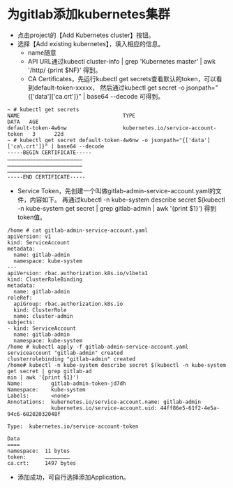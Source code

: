 # 为gitlab添加kubernetes集群
- 点击project的【Add Kubernetes cluster】按钮。
- 选择【Add existing kubernetes】，填入相应的信息。
  -  name随意
  -  API URL通过kubectl cluster-info | grep 'Kubernetes master' | awk '/http/ {print $NF}' 得到。
  -  CA Certificates，先运行kubectl get secrets查看默认的token，可以看到default-token-xxxxx，
  然后通过kubectl get secret <secret name> -o jsonpath="{['data']['ca\.crt']}" | base64 --decode 可得到。
```
~ # kubectl get secrets
NAME                                 TYPE                                  DATA   AGE
default-token-4w6nw                  kubernetes.io/service-account-token   3      22d
~ # kubectl get secret default-token-4w6nw -o jsonpath="{['data']['ca\.crt']}" | base64 --decode
-----BEGIN CERTIFICATE-----
………………………………………………………………
………………………………………………………………
………………………………………………………………
-----END CERTIFICATE-----
```
  -  Service Token，先创建一个叫做gitlab-admin-service-account.yaml的文件，内容如下。
  再通过kubectl -n kube-system describe secret $(kubectl -n kube-system get secret | grep gitlab-admin | awk '{print $1}') 得到token值。
```
/home # cat gitlab-admin-service-account.yaml
apiVersion: v1
kind: ServiceAccount
metadata:
  name: gitlab-admin
  namespace: kube-system
---
apiVersion: rbac.authorization.k8s.io/v1beta1
kind: ClusterRoleBinding
metadata:
  name: gitlab-admin
roleRef:
  apiGroup: rbac.authorization.k8s.io
  kind: ClusterRole
  name: cluster-admin
subjects:
- kind: ServiceAccount
  name: gitlab-admin
  namespace: kube-system
/home # kubectl apply -f gitlab-admin-service-account.yaml
serviceaccount "gitlab-admin" created
clusterrolebinding "gitlab-admin" created
/home# kubectl -n kube-system describe secret $(kubectl -n kube-system get secret | grep gitlab-ad
min | awk '{print $1}')
Name:         gitlab-admin-token-jd7dh
Namespace:    kube-system
Labels:       <none>
Annotations:  kubernetes.io/service-account.name: gitlab-admin
              kubernetes.io/service-account.uid: 44ff86e5-61f2-4e5a-94c6-68202032048f

Type:  kubernetes.io/service-account-token

Data
====
namespace:  11 bytes
token:      ……………………
ca.crt:     1497 bytes

```

- 添加成功，可自行选择添加Application。
